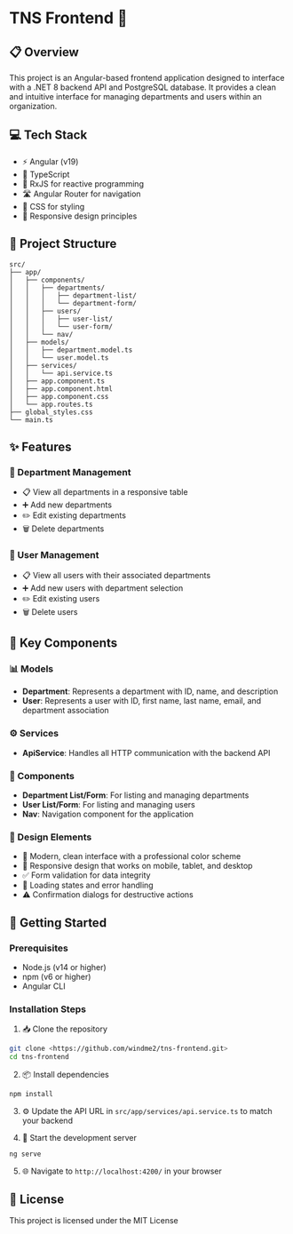 # TNS Frontend 🚀

## 📋 Overview
This project is an Angular-based frontend application designed to interface with a .NET 8 backend API and PostgreSQL database. It provides a clean and intuitive interface for managing departments and users within an organization.

## 💻 Tech Stack
- ⚡ Angular (v19)
- 📝 TypeScript
- 🔄 RxJS for reactive programming
- 🛣️ Angular Router for navigation
- 🎨 CSS for styling
- 📱 Responsive design principles

## 📁 Project Structure
```
src/
├── app/
│   ├── components/
│   │   ├── departments/
│   │   │   ├── department-list/
│   │   │   └── department-form/
│   │   ├── users/
│   │   │   ├── user-list/
│   │   │   └── user-form/
│   │   └── nav/
│   ├── models/
│   │   ├── department.model.ts
│   │   └── user.model.ts
│   ├── services/
│   │   └── api.service.ts
│   ├── app.component.ts
│   ├── app.component.html
│   ├── app.component.css
│   └── app.routes.ts
├── global_styles.css
└── main.ts
```

## ✨ Features

### 🏢 Department Management
- 📋 View all departments in a responsive table
- ➕ Add new departments
- ✏️ Edit existing departments
- 🗑️ Delete departments

### 👥 User Management
- 📋 View all users with their associated departments
- ➕ Add new users with department selection
- ✏️ Edit existing users
- 🗑️ Delete users

## 🔧 Key Components

### 📊 Models
- **Department**: Represents a department with ID, name, and description
- **User**: Represents a user with ID, first name, last name, email, and department association

### ⚙️ Services
- **ApiService**: Handles all HTTP communication with the backend API

### 🎯 Components
- **Department List/Form**: For listing and managing departments
- **User List/Form**: For listing and managing users
- **Nav**: Navigation component for the application

### 🎨 Design Elements
- 🎯 Modern, clean interface with a professional color scheme
- 📱 Responsive design that works on mobile, tablet, and desktop
- ✅ Form validation for data integrity
- 🔄 Loading states and error handling
- ⚠️ Confirmation dialogs for destructive actions

## 🚀 Getting Started

### Prerequisites
- Node.js (v14 or higher)
- npm (v6 or higher)
- Angular CLI

### Installation Steps
1. 📥 Clone the repository
```bash
git clone <https://github.com/windme2/tns-frontend.git>
cd tns-frontend
```

2. 📦 Install dependencies
```bash
npm install
```

3. ⚙️ Update the API URL in `src/app/services/api.service.ts` to match your backend

4. 🏃 Start the development server
```bash
ng serve
```

5. 🌐 Navigate to `http://localhost:4200/` in your browser

## 📄 License
This project is licensed under the MIT License